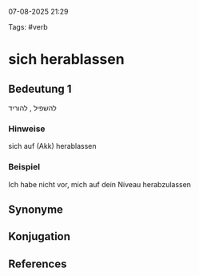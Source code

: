 
07-08-2025 21:29


Tags: #verb

# sich herablassen


## Bedeutung 1
להשפיל , להוריד

### Hinweise

sich auf (Akk) herablassen
### Beispiel

Ich habe nicht vor, mich auf dein Niveau herabzulassen

## Synonyme


## Konjugation


## References
